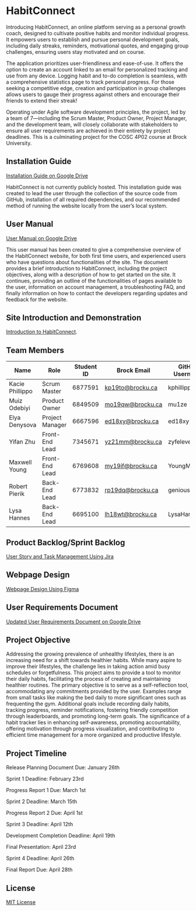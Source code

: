 # HabitConnect

Introducing HabitConnect, an online platform serving as a personal growth coach, designed to cultivate positive habits and monitor individual progress. It empowers users to establish and pursue personal development goals, including daily streaks, reminders, motivational quotes, and engaging group challenges, ensuring users stay motivated and on course.

The application prioritizes user-friendliness and ease-of-use. It offers the option to create an account linked to an email for personalized tracking and use from any device. Logging habit and to-do completion is seamless, with a comprehensive statistics page to track personal progress. For those seeking a competitive edge, creation and participation in group challenges allows users to gauge their progress against others and encourage their friends to extend their streak!

Operating under Agile software development principles, the project, led by a team of 7—including the Scrum Master, Product Owner, Project Manager, and the development team, will closely collaborate with stakeholders to ensure all user requirements are achieved in their entirety by project deadlines. This is a culminating project for the COSC 4P02 course at Brock University.

## Installation Guide

[Installation Guide on Google Drive](https://docs.google.com/document/d/1pIUTatyo50p0aSejOFXUSQuKknQcqNFVl3Ovi5vCy50/edit?usp=sharing)

HabitConnect is not currently publicly hosted. This installation guide was created to lead the user through the collection of the source code from GitHub, installation of all required dependencies, and our recommended method of running the website locally from the user’s local system.

## User Manual

[User Manual on Google Drive](https://docs.google.com/document/d/11T6s2-Pi2661DUy8lCETxUTxCmdHXfjJZsUfINopark/edit?usp=sharing) 

This user manual has been created to give a comprehensive overview of the HabitConnect website, for both first time users, and experienced users who have questions about functionalities of the site. The document provides a brief introduction to HabitConnect, including the project objectives, along with a description of how to get started on the site. It continues, providing an outline of the functionalities of pages available to the user, information on account management, a troubleshooting FAQ, and finally information on how to contact the developers regarding updates and feedback for the website. 

## Site Introduction and Demonstration

[Introduction to HabitConnect](https://www.youtube.com/watch?v=jobu9mN4Yjo).

## Team Members

| Name            | Role            | Student ID | Brock Email      | GitHub Username |
| --------------- | --------------- | ---------- | ---------------- | ------------    |
| Kacie Phillippo | Scrum Master    | 6877591    | kp19to@brocku.ca | kphillippo      |
| Muiz Odebiyi    | Product Owner   | 6849509    | mo19qw@brocku.ca | mu1ze           |
| Elya Denysova   | Project Manager | 6667596    | ed18xy@brocku.ca | ed18xy          |
| Yifan Zhu       | Front-End Lead  | 7345671    | yz21mm@brocku.ca | zyfeleven       |
| Maxwell Young   | Front-End Lead  | 6769608    | my19if@brocku.ca | YoungMaxwell    |
| Robert Pierik   | Back-End Lead   | 6773832    | rp19dq@brocku.ca | genious97       |
| Lysa Hannes     | Back-End Lead   | 6695100    | lh18wt@brocku.ca | LysaHannes      |

## Product Backlog/Sprint Backlog

[User Story and Task Management Using Jira](https://habittracker.atlassian.net/jira/software/projects/SCRUM/boards/1) 

## Webpage Design

[Webpage Design Using Figma](https://www.figma.com/file/g4kPNHlQEehR718MbzswRJ/Design?type=design&node-id=0%3A1&mode=design&t=GJo5eAb9d65voeO9-1)

## User Requirements Document

[Updated User Requirements Document on Google Drive](https://docs.google.com/document/d/1Q2D5-TmcToMA5m-zfrtyOv8wrwMg2XZ6XxQs1W1_U9s/edit?usp=sharing)

## Project Objective

Addressing the growing prevalence of unhealthy lifestyles, there is an increasing need for a shift towards healthier habits. While many aspire to improve their lifestyles, the challenge lies in taking action amid busy schedules or forgetfulness. This project aims to provide a tool to monitor their daily habits, facilitating the process of creating and maintaining healthier routines. The primary objective is to serve as a self-reflection tool, accommodating any commitments provided by the user. Examples range from small tasks like making the bed daily to more significant ones such as frequenting the gym. Additional goals include recording daily habits, tracking progress, reminder notifications, fostering friendly competition through leaderboards, and promoting long-term goals. The significance of a habit tracker lies in enhancing self-awareness, promoting accountability, offering motivation through progress visualization, and contributing to efficient time management for a more organized and productive lifestyle.

## Project Timeline

Release Planning Document Due: January 26th 

Sprint 1 Deadline: February 23rd 

Progress Report 1 Due: March 1st 

Sprint 2 Deadline: March 15th 

Progress Report 2 Due: April 1st 

Sprint 3 Deadline: April 12th 

Development Completion Deadline: April 19th

Final Presentation: April 23rd 

Sprint 4 Deadline: April 26th

Final Report Due: April 28th

## License

[MIT License](https://choosealicense.com/licenses/mit/)

